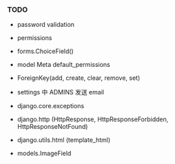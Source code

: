 ### TODO

-   password validation

-   permissions

-   forms.ChoiceField()

-   model Meta default_permissions

-   ForeignKey(add, create, clear, remove, set)

-   settings 中 ADMINS 发送 email

-   django.core.exceptions

-   django.http     (HttpResponse, HttpResponseForbidden, HttpResponseNotFound)

-   django.utils.html   (template_html)

-   models.ImageField
